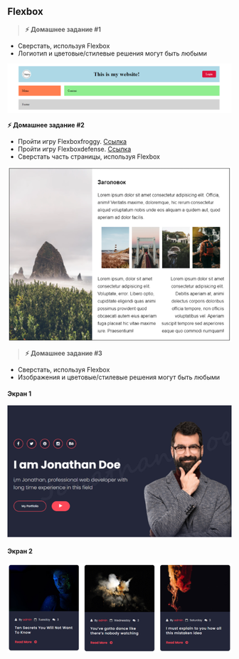 
## Flexbox

> **⚡️ Домашнее задание #1**

- Сверстать, используя Flexbox
- Логиотип и цветовые/стилевые решения могут быть любыми

<img src="./img/img4.png" />

**⚡️ Домашнее задание #2**

- Пройти игру Flexboxfroggy. [Ссылка](https://flexboxfroggy.com/#ru)
- Пройти игру Flexboxdefense. [Ссылка](http://www.flexboxdefense.com/)
- Сверстать часть страницы, используя Flexbox

<img src="./img/img1.png" />

> **⚡️ Домашнее задание #3**

- Сверстать, используя Flexbox
- Изображения и цветовые/стилевые решения могут быть любыми

#### Экран 1
<img src="./img/img2.png" />

#### Экран 2
<img src="./img/img3.png" />
